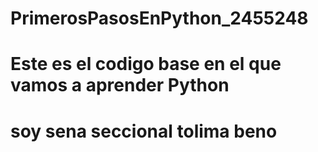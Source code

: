 # PrimerosPasosEnPython_2455248

# Este es el codigo base en el que vamos a aprender Python

# soy sena seccional tolima beno
